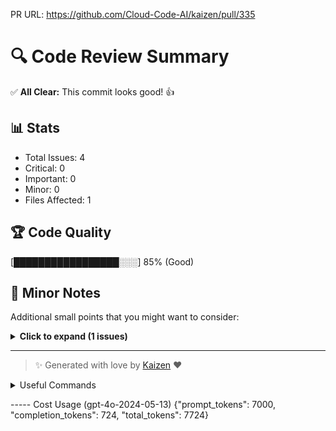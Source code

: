 PR URL: https://github.com/Cloud-Code-AI/kaizen/pull/335

# 🔍 Code Review Summary

✅ **All Clear:** This commit looks good! 👍

## 📊 Stats
- Total Issues: 4
- Critical: 0
- Important: 0
- Minor: 0
- Files Affected: 1
## 🏆 Code Quality
[█████████████████░░░] 85% (Good)

## 📝 Minor Notes
Additional small points that you might want to consider:

<details>
<summary><strong>Click to expand (1 issues)</strong></summary>

</details>

---

> ✨ Generated with love by [Kaizen](https://cloudcode.ai) ❤️

<details>
<summary>Useful Commands</summary>

- **Feedback:** Reply with `!feedback [your message]`
- **Ask PR:** Reply with `!ask-pr [your question]`
- **Review:** Reply with `!review`
- **Explain:** Reply with `!explain [issue number]` for more details on a specific issue
- **Ignore:** Reply with `!ignore [issue number]` to mark an issue as false positive
- **Update Tests:** Reply with `!unittest` to create a PR with test changes
</details>


----- Cost Usage (gpt-4o-2024-05-13)
{"prompt_tokens": 7000, "completion_tokens": 724, "total_tokens": 7724}